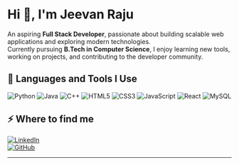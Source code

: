 # Hi 👋, I'm Jeevan Raju

An aspiring **Full Stack Developer**, passionate about building scalable web applications and exploring modern technologies.  
Currently pursuing **B.Tech in Computer Science**, I enjoy learning new tools, working on projects, and contributing to the developer community.  

## 🚀 Languages and Tools I Use
![Python](https://img.icons8.com/color/48/000000/python.png)
![Java](https://img.icons8.com/color/48/000000/java-coffee-cup-logo.png)
![C++](https://img.icons8.com/color/48/000000/c-plus-plus-logo.png)
![HTML5](https://img.icons8.com/color/48/000000/html-5.png)
![CSS3](https://img.icons8.com/color/48/000000/css3.png)
![JavaScript](https://img.icons8.com/color/48/000000/javascript.png)
![React](https://img.icons8.com/color/48/000000/react-native.png)
![MySQL](https://img.icons8.com/color/48/000000/mysql-logo.png)

## ⚡ Where to find me
[![LinkedIn](https://img.shields.io/badge/LinkedIn-Connect-blue)](https://www.linkedin.com/)  
[![GitHub](https://img.shields.io/badge/GitHub-Follow-black)](https://github.com/jeevanraju09)

---
